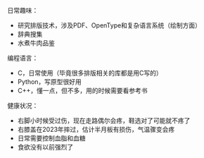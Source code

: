 
日常趣味：
  * 研究排版技术，涉及PDF、OpenType和复杂语言系统（绘制方面）
  * 辞典搜集
  * 水煮牛肉品鉴

编程语言：
  * C，日常使用（毕竟很多排版相关的库都是用C写的）
  * Python，写原型很好用
  * C++，懂一点，但不多，用的时候需要看参考书

健康状况：
  * 右脚小时候受过伤，现在走路偶尔会疼，鞋选对了可能就不疼了
  * 右膝盖在2023年摔过，估计半月板有损伤，气温骤变会疼
  * 日常需要控制血脂和血糖
  * 食欲没有以前强烈了
